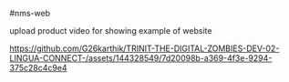 #nms-web

upload product video for showing example of website


https://github.com/G26karthik/TRINIT-THE-DIGITAL-ZOMBIES-DEV-02-LINGUA-CONNECT-/assets/144328549/7d20098b-a369-4f3e-9294-375c28c4c9e4

